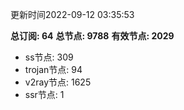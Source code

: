 更新时间2022-09-12 03:35:53

**总订阅: 64**
**总节点: 9788**
**有效节点: 2029**
- ss节点: 309
- trojan节点: 94
- v2ray节点: 1625
- ssr节点: 1
